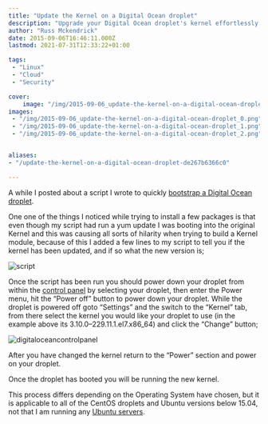 ```yaml
---
title: "Update the Kernel on a Digital Ocean droplet"
description: "Upgrade your Digital Ocean droplet's kernel effortlessly. Discover the steps to ensure smooth kernel updates for enhanced security and performance."
author: "Russ Mckendrick"
date: 2015-09-06T16:46:11.000Z
lastmod: 2021-07-31T12:33:22+01:00

tags:
 - "Linux"
 - "Cloud"
 - "Security"

cover:
    image: "/img/2015-09-06_update-the-kernel-on-a-digital-ocean-droplet_0.png" 
images:
 - "/img/2015-09-06_update-the-kernel-on-a-digital-ocean-droplet_0.png"
 - "/img/2015-09-06_update-the-kernel-on-a-digital-ocean-droplet_1.png"
 - "/img/2015-09-06_update-the-kernel-on-a-digital-ocean-droplet_2.png"


aliases:
- "/update-the-kernel-on-a-digital-ocean-droplet-de267b6366c0"

---
```


A while I posted about a script I wrote to quickly [bootstrap a Digital Ocean droplet](https://media-glass.es/2015/06/28/digital-ocean-bootstrap/).

One one of the things I noticed while trying to install a few packages is that even though my script had run a yum update I was booting into the original Kernel and this was causing all sorts of hilarity when trying to build a Kernel module, because of this I added a few lines to my script to tell you if the kernel has been updated, and if so what the new version is;

![script](/img/2015-09-06_update-the-kernel-on-a-digital-ocean-droplet_1.png)

Once the script has been run you should power down your droplet from within the [control panel](https://cloud.digitalocean.com/) by selecting your droplet, then enter the Power menu, hit the “Power off” button to power down your droplet. While the droplet is powered off goto “Settings” and the switch to the “Kernel” tab, from there select the kernel you would like your droplet to use (in the example above its 3.10.0–229.11.1.el7.x86_64) and click the “Change” button;

![digitaloceancontrolpanel](/img/2015-09-06_update-the-kernel-on-a-digital-ocean-droplet_2.png)

After you have changed the kernel return to the “Power” section and power on your droplet.

Once the droplet has booted you will be running the new kernel.

This process differs depending on the Operating System have chosen, but it is applicable to all of the CentOS droplets and Ubuntu versions below 15.04, not that I am running any [Ubuntu servers](https://media-glass.es/2014/08/03/operating-system-snob/).

